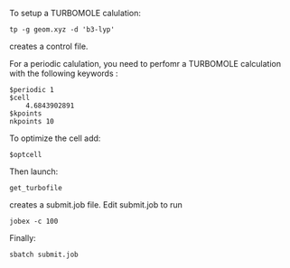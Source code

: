 To setup a TURBOMOLE calulation:
```
tp -g geom.xyz -d 'b3-lyp'
```
creates a control file.

For a periodic calulation, you need to perfomr a TURBOMOLE calculation with the following keywords :
```
$periodic 1
$cell
    4.6843902891
$kpoints
nkpoints 10
```
To optimize the cell add:
```
$optcell
```
Then launch:
```
get_turbofile
```
creates a submit.job file.
Edit submit.job to run
```
jobex -c 100
```
Finally:
```
sbatch submit.job
```
